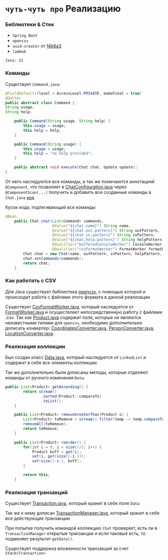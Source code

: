 # `чуть-чуть про` Реализацию

### Библиотеки & Стек

+ `Spring Boot`
+ `opencsv`
+ `uuid-creator` от [f4b6a3](https://github.com/f4b6a3)
+ `lombok`

`Java: 21`

### Команды

Существует `Command.java`:
```java
@FieldDefaults(level = AccessLevel.PRIVATE, makeFinal = true)
@Getter
public abstract class Command {
String usage;
String help;

    public Command(String usage, String help) {
        this.usage = usage;
        this.help = help;
    }

    public Command(String usage) {
        this.usage = usage;
        this.help = "no help provided";
    }

    public abstract void execute(Chat chat, Update update);
}

```

От него наследуются все команды, а так же помечаются аннотацией `@Component`, что позволяет в [ChatConfiguration.java](src/main/java/com/serezka/lab5/configuration/chat/ChatConfiguration.java) через `@ComponentScan(...)` получить и добавить все созданные команды в `Chat.java` 
[код](src/main/java/com/serezka/lab5/chat/hahdler/Chat.java)

Кусок кода, подтягивающий все команды:

```java
@Bean
    public Chat chat(List<Command> commands,
                     @Value("${chat.name}") String name,
                     @Value("${chat.out.pattern}") String outPattern,
                     @Value("${chat.in.pattern}") String inPattern,
                     @Value("${chat.help.pattern}") String helpPattern,
                     @Qualifier("bufferedConsoleWorker") ConsoleWorker console,
                     @Qualifier("csvFormatWorker") FormatWorker formatWorker) {
        Chat chat = new Chat(name, outPattern, inPattern, helpPattern, console, formatWorker);
        chat.setCommands(commands);
        return chat;
    }
```

### Как работать с CSV

Для Java существует библиотека [opencsv](https://opencsv.sourceforge.net/), с помощью которой и
происходит работа с файлами этого формата в данной реализации

Существует [CsvFormatWorker.java](src/main/java/com/serezka/lab5/chat/io/format/CsvFormatWorker.java),
который наследуется от [FormatWorker.java](src/main/java/com/serezka/lab5/chat/io/format/FormatWorker.java)
и осуществляет непосредственную работу с файлами .csv. Так как
[Product.java](src/main/java/com/serezka/lab5/chat/object/Product.java) содержит поля, которые не являются
неизвестными типами для `opencsv`, необходимо дополнительно дописать конвертер:
[CoordinatesConverter.java](src/main/java/com/serezka/lab5/chat/io/format/converter/CoordinatesConverter.java),
[PersonConverter.java](src/main/java/com/serezka/lab5/chat/io/format/converter/PersonConverter.java),
[LocationConverter.java](src/main/java/com/serezka/lab5/chat/io/format/converter/LocationConverter.java).

### Реализация коллекции

Был создан класс [Data.java](src/main/java/com/serezka/lab5/chat/user/Data.java), который наследуется от 
`LinkedList` и содержит в себе все элементы коллекции.

Так же дополнительно были дописаны методы, которые отделяют команды от
ручного изменения `Data`:

```java
public List<Product> getAscending() {
        return stream()
                .sorted(Product::compareTo)
                .toList();
    }

    public List<Product> removeGreaterThan(Product o) {
        List<Product> toRemove = stream().filter(temp -> temp.compareTo(o) > 0).toList();
        removeAll(toRemove);
        return toRemove;
    }

    public List<Product> reorder() {
        for(int i = 0; i < size()/2; i++) {
            Product buff = get(i);
            set(i, get(size()-i-1));
            set(size()-i-1, buff);
        }

        return this;
    }
```

### Реализация транзакций

Существует [Transaction.java](src/main/java/com/serezka/lab5/chat/transaction/Transaction.java), который хранит в себе поле `Data`

Так же к нему дописан [TransactionManager.java](src/main/java/com/serezka/lab5/chat/transaction/TransactionManager.java),
который хранит в себе все действующие транзакции.

При попытке получить командой коллекцию `Chat` проверяет, есть ли в `TransactionManager`
открытые транзакции и если таковые есть, то подменяет результат `getData()`.

Существует поддержка вложенности транзакций за счет `Stack<Transaction>`